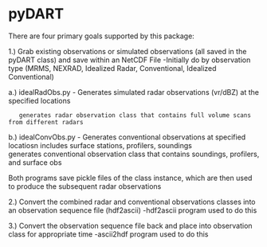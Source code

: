 # pyDART

There are four primary goals supported by this package:

1.) Grab existing observations or simulated observations (all saved in the pyDART class) and save within an NetCDF File 
   -Initially do by observation type (MRMS, NEXRAD, Idealized Radar,  Conventional, Idealized Conventional)

   a.) idealRadObs.py - Generates simulated radar observations (vr/dBZ) at the specified locations

       generates radar observation class that contains full volume scans from different radars
   b.) idealConvObs.py - Generates conventional observations at specified locatiosn
   			 includes surface stations, profilers, soundings  
       generates conventional observation class that contains soundings, profilers, and surface obs

   Both programs save pickle files of the class instance, which are then used to produce the subsequent radar observations

2.) Convert the combined radar and conventional observations classes into an observation sequence file (hdf2ascii)
   -hdf2ascii program used to do this

3.) Convert the observation sequence file back and place into observation class for appropriate time 
   -ascii2hdf program used to do this
